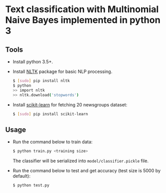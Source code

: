 # Text classification with Multinomial Naive Bayes implemented in python 3

## Tools
- Install python 3.5+.
- Install [NLTK](http://www.nltk.org/) package for basic NLP processing.

    ```bash
    $ [sudo] pip install nltk
    $ python
    >> import nltk
    >> nltk.download('stopwords')
    ```

- Install [scikit-learn](http://scikit-learn.org/stable/) for fetching 20 newsgroups dataset:

   ```bash
   $ [sudo] pip install scikit-learn
   ```

## Usage
- Run the command below to train data:

    ```bash
    $ python train.py <training size>
    ```

    The classifier will be serialized into `model/classifier.pickle` file.

- Run the command below to test and get accuracy (test size is 5000 by default):

    ```bash
    $ python test.py
    ```
